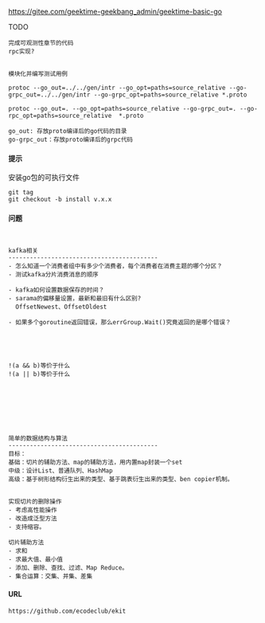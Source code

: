 https://gitee.com/geektime-geekbang_admin/geektime-basic-go



TODO

```
完成可观测性章节的代码
rpc实现?


模块化并编写测试用例
```







```
protoc --go_out=../../gen/intr --go_opt=paths=source_relative --go-grpc_out=../../gen/intr --go-grpc_opt=paths=source_relative *.proto

protoc --go_out=. --go_opt=paths=source_relative --go-grpc_out=. --go-rpc_opt=paths=source_relative  *.proto

go_out: 存放proto编译后的go代码的目录
go-grpc_out：存放proto编译后的grpc代码
```







#### 提示

安装go包的可执行文件

```
git tag
git checkout -b install v.x.x
```





#### 问题

````


kafka相关
------------------------------------------
- 怎么知道一个消费者组中有多少个消费者，每个消费者在消费主题的哪个分区？
- 测试kafka分片消费消息的顺序

- kafka如何设置数据保存的时间？
- sarama的偏移量设置，最新和最旧有什么区别?
  OffsetNewest、OffsetOldest

- 如果多个goroutine返回错误，那么errGroup.Wait()究竟返回的是哪个错误？





!(a && b)等价于什么
!(a || b)等价于什么








简单的数据结构与算法
------------------------------------------
目标：
基础：切片的辅助方法、map的辅助方法，用内置map封装一个set
中级：设计List、普通队列、HashMap
高级：基于树形结构衍生出来的类型、基于跳表衍生出来的类型、ben copier机制。


实现切片的删除操作
- 考虑高性能操作
- 改造成泛型方法
- 支持缩容。

切片辅助方法
- 求和
- 求最大值、最小值
- 添加、删除、查找、过滤、Map Reduce。
- 集合运算：交集、并集、差集
````



#### URL

```
https://github.com/ecodeclub/ekit
```

